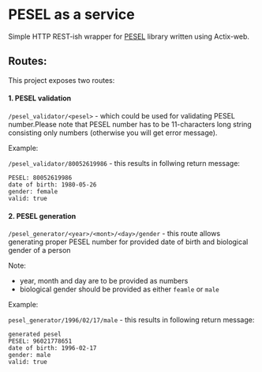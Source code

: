 PESEL as a service
====

Simple HTTP REST-ish wrapper for [PESEL](https://github.com/MaciekTalaska/pesel) library written using Actix-web. 

Routes:
----

This project exposes two routes:

#### 1. PESEL validation 

`/pesel_validator/<pesel>` - which could be used for validating PESEL number.Please note that PESEL number has to be 11-characters long string consisting only numbers (otherwise you will get error message).

Example:

`/pesel_validator/80052619986` - this results in follwing return message:

```
PESEL: 80052619986
date of birth: 1980-05-26
gender: female
valid: true
```

#### 2. PESEL generation

`/pesel_generator/<year>/<mont>/<day>/gender` - this route allows generating proper PESEL number for provided date of birth and biological gender of a person

Note:
- year, month and day are to be provided as numbers
- biological gender should be provided as either `feamle` or `male`

Example:

`pesel_generator/1996/02/17/male` - this results in following return message:

```
generated pesel
PESEL: 96021778651
date of birth: 1996-02-17
gender: male
valid: true
```
